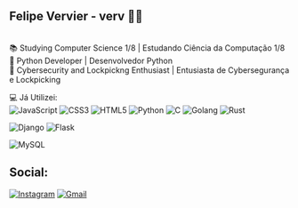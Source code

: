 ## Felipe Vervier - verv 👋🏻
 <br>
📚 Studying Computer Science 1/8 | Estudando Ciência da Computação 1/8 <br>
🐍 Python Developer | Desenvolvedor Python <br>
🔐 Cybersecurity and Lockpickng Enthusiast | Entusiasta de Cybersegurança e Lockpicking <br>

💻 Já Utilizei: <br>
![JavaScript](https://img.shields.io/badge/javascript-%23323330.svg?style=for-the-badge&logo=javascript&logoColor=%23F7DF1E)
![CSS3](https://img.shields.io/badge/css3-%231572B6.svg?style=for-the-badge&logo=css3&logoColor=white)
![HTML5](https://img.shields.io/badge/html5-%23E34F26.svg?style=for-the-badge&logo=html5&logoColor=white)
![Python](https://img.shields.io/badge/python-3670A0?style=for-the-badge&logo=python&logoColor=ffdd54)
![C](https://img.shields.io/badge/C-00599C?style=for-the-badge&logo=c&logoColor=white)
![Golang](https://img.shields.io/badge/Go-00ADD8?style=for-the-badge&logo=go&logoColor=white)
![Rust](https://img.shields.io/badge/rust-%23000000.svg?style=for-the-badge&logo=rust&logoColor=white)

![Django](https://img.shields.io/badge/django-%23092E20.svg?style=for-the-badge&logo=django&logoColor=white)
![Flask](https://img.shields.io/badge/flask-%23000.svg?style=for-the-badge&logo=flask&logoColor=white)

![MySQL](https://img.shields.io/badge/MySQL-00000F?style=for-the-badge&logo=mysql&logoColor=white)

## Social:
[![Instagram](https://img.shields.io/badge/-Instagram-%23E4405F?style=for-the-badge&logo=instagram&logoColor=white)](https://www.instagram.com/felipe_vervier/)
[![Gmail](https://img.shields.io/badge/Gmail-333333?style=for-the-badge&logo=gmail&logoColor=red)](mailto:felipevervier@gmail.com)
